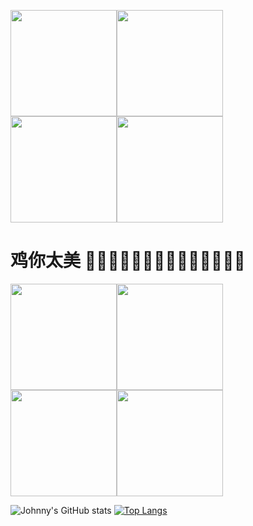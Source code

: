 <img src="https://camo.githubusercontent.com/e368b9dbd1641b6451e9a4e6dc718db446a82c6ba3caefd62eddef3cacf150e6/68747470733a2f2f75706c6f61642d696d616765732e6a69616e7368752e696f2f75706c6f61645f696d616765732f393330353735372d323636333234396466666433363036302e6769663f696d6167654d6f6772322f6175746f2d6f7269656e742f7374726970" width="170" height="170"/><img src="https://camo.githubusercontent.com/e368b9dbd1641b6451e9a4e6dc718db446a82c6ba3caefd62eddef3cacf150e6/68747470733a2f2f75706c6f61642d696d616765732e6a69616e7368752e696f2f75706c6f61645f696d616765732f393330353735372d323636333234396466666433363036302e6769663f696d6167654d6f6772322f6175746f2d6f7269656e742f7374726970" width="170" height="170"/><img src="https://camo.githubusercontent.com/e368b9dbd1641b6451e9a4e6dc718db446a82c6ba3caefd62eddef3cacf150e6/68747470733a2f2f75706c6f61642d696d616765732e6a69616e7368752e696f2f75706c6f61645f696d616765732f393330353735372d323636333234396466666433363036302e6769663f696d6167654d6f6772322f6175746f2d6f7269656e742f7374726970" width="170" height="170"/><img src="https://camo.githubusercontent.com/e368b9dbd1641b6451e9a4e6dc718db446a82c6ba3caefd62eddef3cacf150e6/68747470733a2f2f75706c6f61642d696d616765732e6a69616e7368752e696f2f75706c6f61645f696d616765732f393330353735372d323636333234396466666433363036302e6769663f696d6167654d6f6772322f6175746f2d6f7269656e742f7374726970" width="170" height="170"/>


# 鸡你太美 🏀🐔🏀🐔🏀🐔🏀🐔🏀🐔🏀🐔🏀🐔

<img src="https://camo.githubusercontent.com/e368b9dbd1641b6451e9a4e6dc718db446a82c6ba3caefd62eddef3cacf150e6/68747470733a2f2f75706c6f61642d696d616765732e6a69616e7368752e696f2f75706c6f61645f696d616765732f393330353735372d323636333234396466666433363036302e6769663f696d6167654d6f6772322f6175746f2d6f7269656e742f7374726970" width="170" height="170"/><img src="https://camo.githubusercontent.com/e368b9dbd1641b6451e9a4e6dc718db446a82c6ba3caefd62eddef3cacf150e6/68747470733a2f2f75706c6f61642d696d616765732e6a69616e7368752e696f2f75706c6f61645f696d616765732f393330353735372d323636333234396466666433363036302e6769663f696d6167654d6f6772322f6175746f2d6f7269656e742f7374726970" width="170" height="170"/><img src="https://camo.githubusercontent.com/e368b9dbd1641b6451e9a4e6dc718db446a82c6ba3caefd62eddef3cacf150e6/68747470733a2f2f75706c6f61642d696d616765732e6a69616e7368752e696f2f75706c6f61645f696d616765732f393330353735372d323636333234396466666433363036302e6769663f696d6167654d6f6772322f6175746f2d6f7269656e742f7374726970" width="170" height="170"/><img src="https://camo.githubusercontent.com/e368b9dbd1641b6451e9a4e6dc718db446a82c6ba3caefd62eddef3cacf150e6/68747470733a2f2f75706c6f61642d696d616765732e6a69616e7368752e696f2f75706c6f61645f696d616765732f393330353735372d323636333234396466666433363036302e6769663f696d6167654d6f6772322f6175746f2d6f7269656e742f7374726970" width="170" height="170"/>


![Johnny's GitHub stats](https://github-readme-stats.vercel.app/api?username=cpp-johnny&show_icons=true&theme=radical)
[![Top Langs](https://github-readme-stats.vercel.app/api/top-langs/?username=pp-johnny)](https://github.com/anuraghazra/github-readme-stats)
